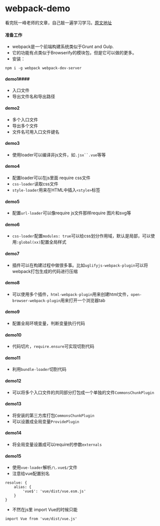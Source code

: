 # webpack-demo
看完阮一峰老师的文章，自己敲一遍学习学习。[原文地址](https://github.com/ruanyf/webpack-demos)

#### 准备工作
- webpack是一个前端构建系统类似于Grunt and Gulp.
- 它的功能有点类似于Browserify的模块包，但是它可以做的更多。
- 安装：
```
npm i -g webpack webpack-dev-server
```

#### demo1####
- 入口文件
- 导出文件名和导出路径

#### demo2
- 多个入口文件
- 导出多个文件
- 文件名可用入口文件键名

#### demo3
- 使用loader可以编译非js文件，如`.jsx``.vue`等等

#### demo4
- 配置loader可以在js里面 require css文件
- `css-loader`读取css文件
- `style-loader`用来在HTML中插入`<style>`标签

#### demo5
- 配置`url-loader`可以像require js文件那样require 图片和svg等

#### demo6
- `css-loader`配置`modules: true`可以给css划分作用域，默认是局部，可以使用`:global(xx)`配置全局样式

#### demo7
- 插件可以在构建过程中做很多事。比如`uglifyjs-webpack-plugin`可以将webpack打包生成的代码进行压缩

#### demo8
- 可以使用多个插件，`html-webpack-plugin`用来创建html文件，`open-browser-webpack-plugin`用来打开一个浏览器tab

#### demo9
- 配置全局环境变量，判断变量执行代码

#### demo10
- 代码切片，`require.ensure`可实现切割代码

#### demo11
- 利用`bundle-loader`切割代码

#### demo12
- 可以将多个入口文件的共同部分打包成一个单独的文件`CommonsChunkPlugin`

#### demo13
- 将安装的第三方库打包`CommonsChunkPlugin`
- 可以设置成全局变量`ProvidePlugin`

#### demo14
- 将全局变量设置成可以require的参数`externals`

#### demo15
- 使用`vue-loader`解析`/\.vue$/`文件
- 注意给vue配置别名
```
resolve: {
    alias: {
        'vue$': 'vue/dist/vue.esm.js'
    }
}
```
- 不然在js里 import Vue的时候只能
```
import Vue from 'vue/dist/vue.js'
```




